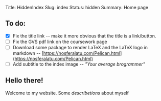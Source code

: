 Title: HiddenIndex
Slug: index
Status: hidden
Summary: Home page

## To do:
* [x] Fix the title link -- make it more obvious that the title is a link/button.
* [ ] Fix the GVS pdf link on the coursework page
* [ ] Download some package to render LaTeX and the LaTeX logo in markdown -- [https://nosferalatu.com/Pelican.html](https://nosferalatu.com/Pelican.html)
* [ ] Add subtitle to the index image -- *"Your average brogrammer"*

## Hello there!

Welcome to my website. Some *describetions* about myself

